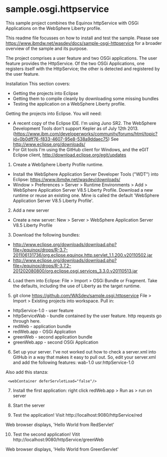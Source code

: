 sample.osgi.httpservice
=======================

This sample project combines the Equinox httpService with OSGi Applications on the WebSphere Liberty profile.

This readme file focusses on how to install and test the sample. Please see https://www.ibmdw.net/wasdev/docs/sample-osgi-httpservice for a broader overview of the sample and its purpose. 

The project comprises a user feature and two OSGi applications. The user feature provides the HttpService. Of the two 
OSGi Applications, one registers itself with the HttpService; the other is detected and registered by the user feature. 

Installation
This section covers: 
- Getting the projects into Eclipse
- Getting them to compile cleanly by downloading some missing bundles
- Testing the application on a WebSphere Liberty profile. 

Getting the projects into Eclipse. 
You will need:
- A recent copy of the Eclipse IDE. I'm using Juno SR2. The WebSphere Development Tools don't support Kepler as of July 12th 2013. (https://www.ibm.com/developerworks/community/forums/html/topic?id=0b0dff76-f833-4607-95e8-538a9ddaec75)
  See http://www.eclipse.org/downloads/
- For Git tools I'm using the GitHub client for Windows, and the eGIT Eclipse client, http://download.eclipse.org/egit/updates

1. Create a WebSphere Liberty Profile runtime. 
- Install the WebSphere Application Server Developer Tools ("WDT") into Eclipse: https://www.ibmdw.net/wasdev/downloads/
- Window > Preferences > Server > Runtime Environments > Add > WebSphere Application Server V8.5 Liberty Profile. 
  Download a new runtime or reuse an existing one. Mine is called the default 'WebSphere Application Server V8.5 Liberty Profile'. 

2. Add a new server 
- Create a new server: New > Server > WebSphere Application Server V8.5 Liberty Profile


3. Download the following bundles:
  - http://www.eclipse.org/downloads/download.php?file=/equinox/drops/R-3.7-201106131736/org.eclipse.equinox.http.servlet_1.1.200.v20110502.jar
  - http://www.eclipse.org/downloads/download.php?file=/equinox/drops/R-3.7.2-201202080800/org.eclipse.osgi.services_3.3.0.v20110513.jar

4. Load them into Eclipse: File > Import > OSGi Bundle or Fragment. Take the defaults, including the use of Liberty as the target runtime. 


5. git clone https://github.com/WASdev/sample.osgi.httpservice
   File > Import > Existing projects into workspace. Pull in:
  - httpService-1.0 - user feature
  - httpServiceWab  - bundle contained by the user feature. http requests go through here. 
  - redWeb          - application bundle
  - redWeb.app      - OSGi Applcation
  - greenWeb        - second application bundle
  - greenWeb.app    - second OSGi Application

6. Set up your server. I've not worked out how to check a server.xml into GitHub in a way that makes it easy to pull out. So, edit your server.xml and add the following features:
  wab-1.0
  usr:httpService-1.0

  Also add this stanza:
  
     <webContainer deferServletLoad="false"/>

7. Install the first application: right click redWeb.app > Run as > run on server

8. Start the server

9. Test the application! Visit http://localhost:9080/httpService/red

Web browser displays, 'Hello World from RedServlet'

10. Test the second application! Vitit http://localhost:9080/httpService/greenWeb

Web browser displays, 'Hello World from GreenServlet'


